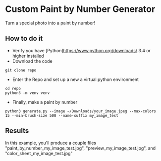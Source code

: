 # Custom Paint by Number Generator
Turn a special photo into a paint by number!

## How to do it
- Verify you have [Python]<https://www.python.org/downloads/> 3.4 or higher installed
- Download the code
```
git clone repo
```
- Enter the Repo and set up a new a virtual python environment
```
cd repo
python3 -m venv venv
```
- Finally, make a paint by number
```
python3 generate.py --image ~/Downloads/your_image.jpeg --max-colors 15 --min-brush-size 500 --name-suffix my_image_test
```

## Results
In this example, you'll produce a couple files "paint_by_number_my_image_test.jpg", "preview_my_image_test.jpg", and "color_sheet_my_image_test.jpg"
